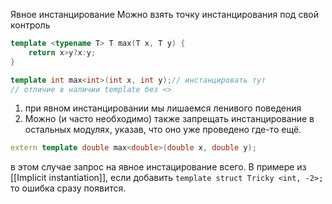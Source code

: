 Явное инстанцирование
Можно взять точку инстанцирования под свой контроль
```cpp
template <typename T> T max(T x, T y) {
	return x>y?x:y;
}

template int max<int>(int x, int y);// инстанцировать тут
// отличие в наличии template без <>
```
1. при явном инстанцировании мы лишаемся ленивого поведения
2. Можно (и часто необходимо) также запрещать инстанцирование в остальных модулях, указав, что оно уже проведено где-то ещё.
```cpp
extern template double max<double>(double x, double y);
```

в этом случае запрос на явное инстацирование всего. В примере из [[Implicit instantiation]], если добавить  `template struct Tricky <int, -2>;` то ошибка сразу появится. 
